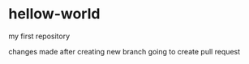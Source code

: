 # hellow-world
my first repository

changes made after creating new branch 
going to create pull request
